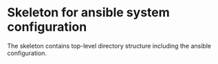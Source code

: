 # Skeleton for ansible system configuration
The skeleton contains top-level directory structure including the ansible configuration.
